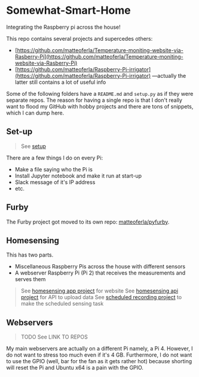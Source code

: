 # Somewhat-Smart-Home
Integrating the Raspberry pi across the house!

This repo contains several projects and supercedes others:

* [https://github.com/matteoferla/Temperature-moniting-website-via-Rasberry-Pi](https://github.com/matteoferla/Temperature-moniting-website-via-Rasberry-Pi)
* [https://github.com/matteoferla/Raspberry-Pi-irrigator](https://github.com/matteoferla/Raspberry-Pi-irrigator) —actually the latter still contains a lot of useful info

Some of the following folders have a `README.md` and `setup.py` as if they were separate repos.
The reason for having a single repo is that I don't really want to flood my GitHub with hobby projects and
there are tons of snippets, which I can dump here.


## Set-up

> See [setup](setting_up.md)

There are a few things I do on every Pi:

* Make a file saying who the Pi is
* Install Jupyter notebook and make it run at start-up
* Slack message of it's IP address
* etc.

## Furby

The Furby project got moved to its own repo: [matteoferla/pyfurby](https://github.com/matteoferla/pyfurby).

## Homesensing

This has two parts.

* Miscellaneous Raspberry Pis across the house with different sensors
* A webserver Raspberry Pi (Pi 2) that receives the measurements and serves them

> See [homesensing app project](homesensing%20app%20project/README.md) for website
> See [homesensing api project](homesensing%20api%20project/README.md) for API to upload data
> See [scheduled recording project](scheduled%20recording%20project/README.md) to make the scheduled sensing task

## Webservers


> TODO See LINK TO REPOS

My main webservers are actually on a different Pi namely, a Pi 4.
However, I do not want to stress too much even if it's 4 GB.
Furthermore, I do not want to use the GPIO (well, bar for the fan as it gets rather hot)
because shorting will reset the Pi and Ubuntu x64 is a pain with the GPIO.




